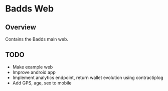 # Badds Web

## Overview
Contains the Badds main web.

## TODO
- Make example web
- Improve android app
- Implement analytics endpoint, return wallet evolution using contractiplog
- Add GPS, age, sex to mobile
